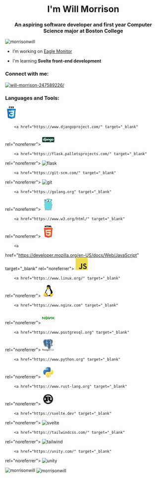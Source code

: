 <h1 align="center">I'm Will Morrison</h1>
<h3 align="center">An aspiring software developer and first year Computer Science major at Boston College</h3>

<p
 align="left"> <img 
src="https://komarev.com/ghpvc/?username=morrisonwill&label=Profile%20views&color=0e75b6&style=flat"
 alt="morrisonwill" /> </p>

- I’m working on [Eagle Monitor](https://github.com/MorrisonWill/EagleMonitor)

- I'm learning **Svelte front-end development**

<h3 align="left">Connect with me:</h3>
<p align="left">
<a
 href="https://linkedin.com/in/will-morrison-247589226/" 
target="blank"><img align="center" 
src="https://raw.githubusercontent.com/rahuldkjain/github-profile-readme-generator/master/src/images/icons/Social/linked-in-alt.svg"
 alt="will-morrison-247589226/" height="30" width="40" /></a>
</p>

<h3 align="left">Languages and Tools:</h3>
<p
 align="left">
        <a href="https://www.w3schools.com/css/" target="_blank" 
rel="noreferrer">
          <img 
src="https://raw.githubusercontent.com/devicons/devicon/master/icons/css3/css3-original-wordmark.svg"
 alt="css3" width="40" height="40"/>
        </a>
         
        <a href="https://www.djangoproject.com/" target="_blank" 
rel="noreferrer">
          <img 
src="https://raw.githubusercontent.com/devicons/devicon/master/icons/django/django-original.svg"
 alt="django" width="40" height="40"/>
        </a>
         
        <a href="https://flask.palletsprojects.com/" target="_blank" 
rel="noreferrer">
          <img 
src="https://www.vectorlogo.zone/logos/pocoo_flask/pocoo_flask-icon.svg"
 alt="flask" width="40" height="40"/>
        </a>
         
        <a href="https://git-scm.com/" target="_blank" 
rel="noreferrer">
          <img 
src="https://www.vectorlogo.zone/logos/git-scm/git-scm-icon.svg" 
alt="git" width="40" height="40"/>
        </a>
         
        <a href="https://golang.org" target="_blank" 
rel="noreferrer">
          <img 
src="https://raw.githubusercontent.com/devicons/devicon/master/icons/go/go-original.svg"
 alt="go" width="40" height="40"/>
        </a>
         
        <a href="https://www.w3.org/html/" target="_blank" 
rel="noreferrer">
          <img 
src="https://raw.githubusercontent.com/devicons/devicon/master/icons/html5/html5-original-wordmark.svg"
 alt="html5" width="40" height="40"/>
        </a>
         
        <a 
href="https://developer.mozilla.org/en-US/docs/Web/JavaScript" 
target="_blank" rel="noreferrer">
          <img 
src="https://raw.githubusercontent.com/devicons/devicon/master/icons/javascript/javascript-original.svg"
 alt="javascript" width="40" height="40"/>
        </a>
         
        <a href="https://www.linux.org/" target="_blank" 
rel="noreferrer">
          <img 
src="https://raw.githubusercontent.com/devicons/devicon/master/icons/linux/linux-original.svg"
 alt="linux" width="40" height="40"/>
        </a>
         
        <a href="https://www.nginx.com" target="_blank" 
rel="noreferrer">
          <img 
src="https://raw.githubusercontent.com/devicons/devicon/master/icons/nginx/nginx-original.svg"
 alt="nginx" width="40" height="40"/>
        </a>
         
        <a href="https://www.postgresql.org" target="_blank" 
rel="noreferrer">
          <img 
src="https://raw.githubusercontent.com/devicons/devicon/master/icons/postgresql/postgresql-original-wordmark.svg"
 alt="postgresql" width="40" height="40"/>
        </a>
         
        <a href="https://www.python.org" target="_blank" 
rel="noreferrer">
          <img 
src="https://raw.githubusercontent.com/devicons/devicon/master/icons/python/python-original.svg"
 alt="python" width="40" height="40"/>
        </a>
         
        <a href="https://www.rust-lang.org" target="_blank" 
rel="noreferrer">
          <img 
src="https://raw.githubusercontent.com/devicons/devicon/master/icons/rust/rust-plain.svg"
 alt="rust" width="40" height="40"/>
        </a>
         
        <a href="https://svelte.dev" target="_blank" 
rel="noreferrer">
          <img 
src="https://upload.wikimedia.org/wikipedia/commons/1/1b/Svelte_Logo.svg"
 alt="svelte" width="40" height="40"/>
        </a>
         
        <a href="https://tailwindcss.com/" target="_blank" 
rel="noreferrer">
          <img 
src="https://www.vectorlogo.zone/logos/tailwindcss/tailwindcss-icon.svg"
 alt="tailwind" width="40" height="40"/>
        </a>
         
        <a href="https://unity.com/" target="_blank" 
rel="noreferrer">
          <img 
src="https://www.vectorlogo.zone/logos/unity3d/unity3d-icon.svg" 
alt="unity" width="40" height="40"/>
        </a>
        </p>

<p><img align="left" 
src="https://github-readme-stats.vercel.app/api/top-langs?username=morrisonwill&show_icons=true&locale=en&layout=compact"
 alt="morrisonwill" /></p>

<p>&nbsp;<img 
align="center" 
src="https://github-readme-stats.vercel.app/api?username=morrisonwill&show_icons=true&locale=en"
 alt="morrisonwill" /></p>


